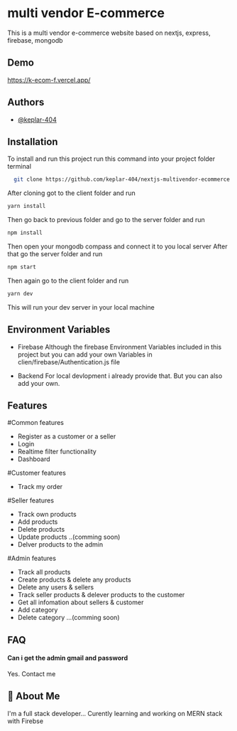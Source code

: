 
# multi vendor E-commerce

This is a multi vendor e-commerce website based on nextjs, express, firebase, mongodb



## Demo

https://k-ecom-f.vercel.app/
## Authors

- [@keplar-404](https://github.com/keplar-404)


## Installation

To install and run this project run this command into your project folder terminal

```bash
  git clone https://github.com/keplar-404/nextjs-multivendor-ecommerce.git
```
After cloning got to the client folder and run

```bash
yarn install
```
Then go back to previous folder and go to the server folder and run 

```bash
npm install
```
Then open your mongodb compass and connect it to you local server
After that go the server folder and run

```bash
npm start
```

Then again go to the client folder and run

```bash
yarn dev
```

This will run your dev server in your local machine


## Environment Variables

- Firebase
Although the firebase Environment Variables included in this project but you can add your own Variables in clien/firebase/Authentication.js file

- Backend 
For local devlopment i already provide that. But you can also add your own.



## Features

#Common features
- Register as a customer or a seller
- Login 
- Realtime filter functionality 
- Dashboard

#Customer features
- Track my order

#Seller features
- Track own products
- Add products
- Delete products
- Update products ..(comming soon)
- Delver products to the admin

#Admin features
- Track all products
- Create products & delete any products
- Delete any users & sellers
- Track seller products & delever products to the customer
- Get all infomation about sellers & customer
- Add category
- Delete category ...(comming soon)

## FAQ

#### Can i get the admin gmail and password

Yes. Contact me 




## 🚀 About Me
I'm a full stack developer...
Curently learning and working on MERN stack with Firebse

